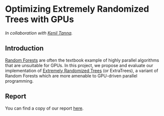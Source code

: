 # Optimizing Extremely Randomized Trees with GPUs

*In collaboration with [Kenil Tanna](https://github.com/avidkenil).*

## Introduction

[Random Forests](https://www.stat.berkeley.edu/~breiman/randomforest2001.pdf) are often the textbook example of highly parallel algorithms that are unsuitable for GPUs. In this project, we propose and evaluate our implementation of [Extremely Randomized Trees](https://link.springer.com/article/10.1007/s10994-006-6226-1) (or ExtraTrees), a variant of Random Forests which are more amenable to GPU-driven parallel programming.

## Report

You can find a copy of our report [here](tex/report-extremely-randomized-trees.pdf).
